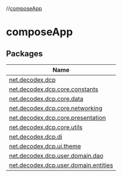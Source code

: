 //[composeApp](index.md)

# composeApp

## Packages

| Name |
|---|
| [net.decodex.dcp](compose-app/net.decodex.dcp/index.md) |
| [net.decodex.dcp.core.constants](compose-app/net.decodex.dcp.core.constants/index.md) |
| [net.decodex.dcp.core.data](compose-app/net.decodex.dcp.core.data/index.md) |
| [net.decodex.dcp.core.networking](compose-app/net.decodex.dcp.core.networking/index.md) |
| [net.decodex.dcp.core.presentation](compose-app/net.decodex.dcp.core.presentation/index.md) |
| [net.decodex.dcp.core.utils](compose-app/net.decodex.dcp.core.utils/index.md) |
| [net.decodex.dcp.di](compose-app/net.decodex.dcp.di/index.md) |
| [net.decodex.dcp.ui.theme](compose-app/net.decodex.dcp.ui.theme/index.md) |
| [net.decodex.dcp.user.domain.dao](compose-app/net.decodex.dcp.user.domain.dao/index.md) |
| [net.decodex.dcp.user.domain.entities](compose-app/net.decodex.dcp.user.domain.entities/index.md) |

